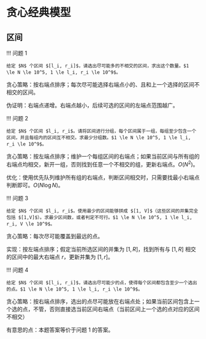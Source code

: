 # 贪心经典模型

## 区间

!!! 问题 1

    给定 $N$ 个区间 $[l_i, r_i]$，请选出尽可能多的不相交的区间，求出这个数量。$1 \le N \le 10^5, 1 \le l_i, r_i \le 10^9$。

贪心策略：按右端点排序；每次尽可能选择右端点小的、且和上一个选择的区间不相交的区间。

伪证明：右端点递增。右端点越小，后续可选的区间的左端点范围越广。

!!! 问题 2

    给定 $N$ 个区间 $l_i, r_i$。请将区间进行分组，每个区间属于一组，每组至少包含一个区间，并且每组内的区间互不相交。求最少分组数。$1 \le N \le 10^5, 1 \le l_i, r_i \le 10^9$。

贪心策略：按左端点排序；维护一个每组区间的右端点；如果当前区间与所有组的右端点均相交，新开一组，否则找到任意一个不相交的组，更新右端点。$O(N^2)$。

优化：使用优先队列维护所有组的右端点，判断区间相交时，只需要找最小右端点判断即可。$O(N \log N)$。

!!! 问题 3

    给定 $N$ 个区间 $l_i, r_i$。使用最少的区间能够拼成 $[1, V]$（这些区间的并集完全包括 $[1,V]$）。求最少区间数，或者判定不可行。$1 \le N \le 10^5, 1 \le l_i, r_i, V \le 10^9$。

贪心策略：每次尽可能覆盖到最远的点。

实现：按左端点排序；假定当前所选区间的并集为 $[1, R]$，找到所有与 $[1, R]$ 相交的区间中的最大右端点 $r$，更新并集为 $[1, r]$。

!!! 问题 4

    给定 $N$ 个区间 $[l_i, r_i]$，请选出尽可能少的点，使得每个区间都包含至少一个选出的点。$1 \le N \le 10^5, 1 \le l_i, r_i \le 10^9$。

贪心策略：按右端点排序，选出的点尽可能放在右端点处；如果当前区间包含上一个选的点，不管，否则直接选当前区间右端点（当前区间上一个选的点对应的区间不相交）

有意思的点：本题答案等价于问题 1 的答案。
